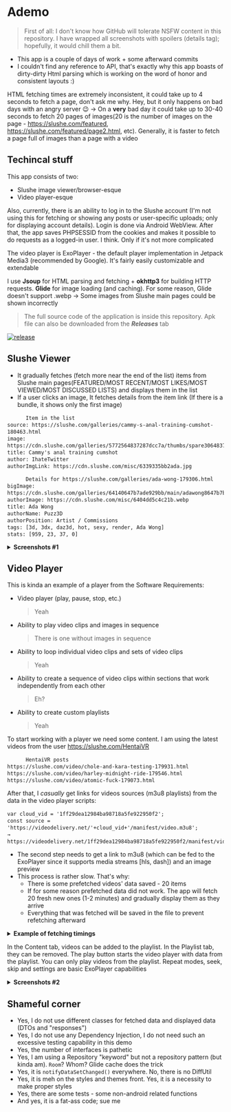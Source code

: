 # Ademo

> First of all: I don't know how GitHub will tolerate NSFW content in this repository. I have wrapped all screenshots with spoilers (details tag); hopefully, it would chill them a bit.

* This app is a couple of days of work + some afterward commits
* I couldn't find any reference to API, that's exactly why this app boasts of dirty-dirty Html parsing which is working on the word of honor and consistent layouts :)

HTML fetching times are extremely inconsistent, it could take up to 4 seconds to fetch a page, don't ask me why. Hey, but it only happens on bad days with an angry server 😉 → On a **very** bad day it could take up to 30-40 seconds to fetch 20 pages of images(20 is the number of images on the page - https://slushe.com/featured, https://slushe.com/featured/page2.html, etc). Generally, it is faster to fetch a page full of images than a page with a video

## Techincal stuff

This app consists of two:
* Slushe image viewer/browser-esque
* Video player-esque

Also, currently, there is an ability to log in to the Slushe account (I'm not using this for fetching or showing any posts or user-specific uploads; only for displaying account details).
Login is done via Android WebView. After that, the app saves PHPSESSID from the cookies and makes it possible to do requests as a logged-in user. I think. Only if it's not more complicated

The video player is ExoPlayer - the default player implementation in Jetpack Media3 (recommended by Google). It's fairly easily customizable and extendable

I use **Jsoup** for HTML parsing and fetching + **okhttp3** for building HTTP requests. **Glide** for image loading (and caching). For some reason, Glide doesn't support .webp → Some images from Slushe main pages could be shown incorrectly

> The full source code of the application is inside this repository. Apk file can also be downloaded from the _**Releases**_ tab

[![release](https://img.shields.io/github/release/HardikOrg/ademo.svg)](https://github.com/HardikOrg/ademo/releases/latest)

## Slushe Viewer

* It gradually fetches (fetch more near the end of the list) items from Slushe main pages(FEATURED/MOST RECENT/MOST LIKES/MOST VIEWED/MOST DISCUSSED LISTS) and displays them in the list
* If a user clicks an image, It fetches details from the item link (If there is a bundle, it shows only the first image)

```
      Item in the list
source: https://slushe.com/galleries/cammy-s-anal-training-cumshot-180463.html
image: https://cdn.slushe.com/galleries/5772564837287dcc7a/thumbs/spare30648372a8d3566.webp
title: Cammy's anal training cumshot
author: IhateTwitter
authorImgLink: https://cdn.slushe.com/misc/6339335bb2ada.jpg
```
```
      Details for https://slushe.com/galleries/ada-wong-179306.html
bigImage: https://cdn.slushe.com/galleries/64140647b7ade929bb/main/adawong8647b7b08583ae.jpg
authorImage: https://cdn.slushe.com/misc/6404dd5c4c21b.webp
title: Ada Wong
authorName: Puzz3D
authorPosition: Artist / Commissions
tags: [3d, 3dx, daz3d, hot, sexy, render, Ada Wong]
stats: [959, 23, 37, 0]
```

<details>
  <summary><b>Screenshots #1</b></summary>
  <p float="left">
    <img src="/.github/1.png" width="200" />
    <img src="/.github/2.png" width="200" />
    <img src="/.github/3.png" width="200" />
  </p>
</details>

## Video Player

This is kinda an example of a player from the Software Requirements:
* Video player (play, pause, stop, etc.)
  > Yeah
* Ability to play video clips and images in sequence
  > There is one without images in sequence
* Ability to loop individual video clips and sets of video clips
  > Yeah
* Ability to create a sequence of video clips within sections that work independently from each other
  > Eh?
* Ability to create custom playlists
  > Yeah

To start working with a player we need some content. I am using the latest videos from the user https://slushe.com/HentaiVR

```
      HentaiVR posts
https://slushe.com/video/chole-and-kara-testing-179931.html
https://slushe.com/video/harley-midnight-ride-179546.html
https://slushe.com/video/atomic-fuck-179073.html
```
After that, I _casually_ get links for videos sources (m3u8 playlists) from the data in the video player scripts:
```
var cloud_vid = '1ff29dea12984ba98718a5fe922950f2';
const source = 'https://videodelivery.net/'+cloud_vid+'/manifest/video.m3u8';
→
https://videodelivery.net/1ff29dea12984ba98718a5fe922950f2/manifest/video.m3u8
```

* The second step needs to get a link to m3u8 (which can be fed to the ExoPlayer since it supports media streams [hls, dash]) and an image preview
* This process is rather slow. That's why:
  * There is some prefetched videos' data saved - 20 items
  * If for some reason prefetched data did not work. The app will fetch 20 fresh new ones (1-2 minutes) and gradually display them as they arrive
  * Everything that was fetched will be saved in the file to prevent refetching afterward

<details>
  <summary><b>Example of fetching timings</b></summary>

  ```
  Get Videos: 2.073089300s    -- First step
     fetch doc: 5.181666s
     parse doc: 7.717800ms
  Video took: 5.189639200s    -- 1 video
     fetch doc: 3.680549200s
     parse doc: 812.9us
  Video took: 3.681573600s    -- 2 video
     fetch doc: 2.685169900s
     parse doc: 754.3us
  Video took: 2.686144600s    -- 3 video
     fetch doc: 2.931910700s
     parse doc: 719.7us
  Video took: 2.932850s       -- 4 video
  ```
</details>

In the Content tab, videos can be added to the playlist. In the Playlist tab, they can be removed. The play button starts the video player with data from the playlist. You can only play videos from the playlist. Repeat modes, seek, skip and settings are basic ExoPlayer capabilities

<details>
  <summary><b>Screenshots #2</b></summary>
  <p float="left">
    <img src="/.github/4.png" width="200" />
    <img src="/.github/5.png" width="200" /> 
    <img src="/.github/6.png" width="200" />
  </p>
</details>

## Shameful corner

* Yes, I do not use different classes for fetched data and displayed data (DTOs and "responses")
* Yes, I do not use any Dependency Injection, I do not need such an excessive testing capability in this demo
* Yes, the number of interfaces is pathetic
* Yes, I am using a Repository "keyword" but not a repository pattern (but kinda am). `Room`? Whom? Glide cache does the trick
* Yes, it is `notifyDataSetChanged()` everywhere. No, there is no DiffUtil
* Yes, it is meh on the styles and themes front. Yes, it is a necessity to make proper styles
* Yes, there are some tests - some non-android related functions
* And yes, it is a fat-ass code; sue me
